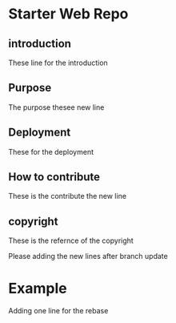 # Starter Web Repo

## introduction

These line for the introduction

## Purpose

The purpose thesee new line

## Deployment

These for the deployment

## How to contribute

These is the contribute the new line

## copyright

These is the refernce of the copyright

Please adding the new lines after branch update

# Example

Adding one line for the rebase